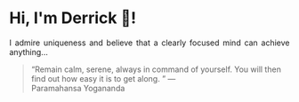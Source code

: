 # Hi, I'm Derrick 👋!
<p align="justify">I admire uniqueness and believe that a clearly focused mind can achieve anything...</p> 
<!-- #quote-start -->
<blockquote>&ldquo;Remain calm, serene, always in command of yourself. You will then find out how easy it is to get along. &rdquo; &mdash; <footer>Paramahansa Yogananda</footer></blockquote>
<!-- #quote-end -->
